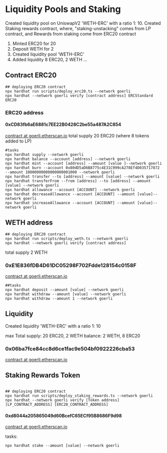 # Liquidity Pools and Staking
Created liquidity pool on UniswapV2 'WETH-ERC' with a ratio 1: 10.
Created Staking rewards contract, where, "staking-unstacking" comes from LP contract,
and Rewards from staking come from ERC20 contract

1. Minted ERC20 for 20
2. Deposit WETH for 2
3. Created liquidity pool 'WETH-ERC'
4. Added liquidity 8 ERC20, 2 WETH
...


## Contract ERC20

```shell
## deploying ERC20 contract
npx hardhat run scripts/deploy_erc20.ts --network goerli
npx hardhat --network goerli verify [contract address] ERCStandard ERC20
```

### ERC20 address

#### 0xCD83fb6aE6881c7EE22B0428C2be55a487A2C854

[contract at goerli.etherscan.io](https://goerli.etherscan.io/address/0xCD83fb6aE6881c7EE22B0428C2be55a487A2C854#code)
total supply 20 ERC20 (where 8 tokens added to LP)

```shell
#tasks
npx hardhat supply --network goerli
npx hardhat balance --account [address] --network goerli
npx hardhat mint --account [address] --amount [value ]--network goerli
npx hardhat burn --account 0x80dD5aD6B8775c4E31C999cA278Ef4D035717872 --amount 10000000000000000001000 --network goerli
npx hardhat transfer --to [address] --amount [value] --network goerli
npx hardhat transferFrom --from [address] --to [address] --amount [value] --network goerli
npx hardhat allowance --account [ACCOUNT] --network goerli
npx hardhat decreaseAllowance --account [ACCOUNT] --amount [value]--network goerli
npx hardhat increaseAllowance --account [ACCOUNT] --amount [value]--network goerli
```

## WETH address

```shell
## deploying ERC20 contract
npx hardhat run scripts/deploy_weth.ts --network goerli
npx hardhat --network goerli verify [contract address]
```
total supply 2 WETH

### 0xE1E836fDB4D61DC05298F702Fdde128154c0158F

[contract at goerli.etherscan.io](https://goerli.etherscan.io/address/0xE1E836fDB4D61DC05298F702Fdde128154c0158F#code)

```shell
##tasks
npx hardhat deposit --amount [value] --network goerli
npx hardhat withdraw --amount [value] --network goerli
npx hardhat withdraw --amount 1 --network goerli
```

## Liquidity

Created liquidity 'WETH-ERC' with a ratio 1: 10

max Total supply: 20 ERC20, 2 WETH
balance: 2 WETH, 8 ERC20

### 0x06ba7fce84cc8d6ce1fac9e504bf0922226cba53

[contract at goerli.etherscan.io](https://goerli.etherscan.io/token/0xcd83fb6ae6881c7ee22b0428c2be55a487a2c854?a=0x06ba7fce84cc8d6ce1fac9e504bf0922226cba53#code)

## Staking Rewards Token

```shell

## deploying ERC20 contract
npx hardhat run scripts/deploy_staking_rewards.ts --network goerli
npx hardhat --network goerli verify [Token address] [LP_CONTRACT_ADDRESS] [ERC20_CONTRACT_ADDRESS]

```
#### 0xd8044a205865049d60BcefC65ECf95B8686F9d98

[contract at goerli.etherscan.io](https://goerli.etherscan.io/address/0xd8044a205865049d60BcefC65ECf95B8686F9d98#code)

tasks:

```shell
npx hardhat stake --amount [value] --network goerli

```
